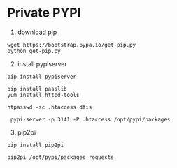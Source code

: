 Private PYPI
===========================
1. download pip
```shell
wget https://bootstrap.pypa.io/get-pip.py
python get-pip.py
```

2. install pypiserver
```shell
pip install pypiserver

pip install passlib
yum install httpd-tools

htpasswd -sc .htaccess dfis

 pypi-server -p 3141 -P .htaccess /opt/pypi/packages

```

3. pip2pi
```shell
pip install pip2pi

pip2pi /opt/pypi/packages requests
```